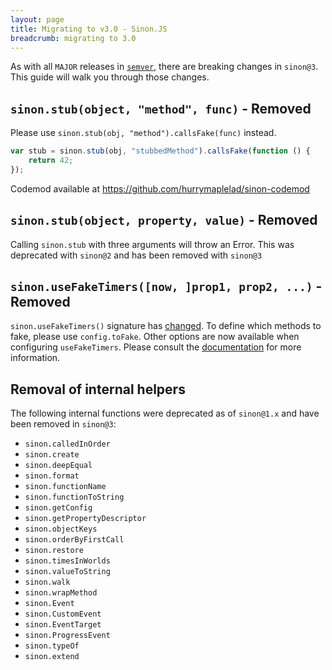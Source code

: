 ```yaml
---
layout: page
title: Migrating to v3.0 - Sinon.JS
breadcrumb: migrating to 3.0
---
```


As with all `MAJOR` releases in [`semver`](http://semver.org/), there are breaking changes in `sinon@3`.
This guide will walk you through those changes.

## `sinon.stub(object, "method", func)` - Removed
Please use `sinon.stub(obj, "method").callsFake(func)` instead.

```js
var stub = sinon.stub(obj, "stubbedMethod").callsFake(function () {
    return 42;
});
```

Codemod available at https://github.com/hurrymaplelad/sinon-codemod

## `sinon.stub(object, property, value)` - Removed
Calling `sinon.stub` with three arguments will throw an Error. This was deprecated with `sinon@2` and has been removed with `sinon@3`

## `sinon.useFakeTimers([now, ]prop1, prop2, ...)` - Removed
`sinon.useFakeTimers()` signature has [changed](./fake-timers). To define which methods to fake, please use `config.toFake`. Other options are now available when configuring `useFakeTimers`. Please consult the [documentation](./fake-timers) for more information.

## Removal of internal helpers
The following internal functions were deprecated as of `sinon@1.x` and have been removed in `sinon@3`:

* `sinon.calledInOrder`
* `sinon.create`
* `sinon.deepEqual`
* `sinon.format`
* `sinon.functionName`
* `sinon.functionToString`
* `sinon.getConfig`
* `sinon.getPropertyDescriptor`
* `sinon.objectKeys`
* `sinon.orderByFirstCall`
* `sinon.restore`
* `sinon.timesInWorlds`
* `sinon.valueToString`
* `sinon.walk`
* `sinon.wrapMethod`
* `sinon.Event`
* `sinon.CustomEvent`
* `sinon.EventTarget`
* `sinon.ProgressEvent`
* `sinon.typeOf`
* `sinon.extend`
